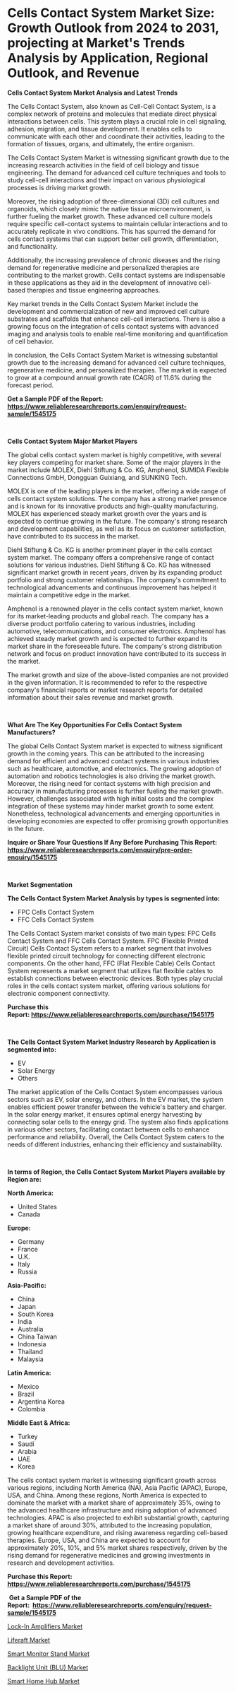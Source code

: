 <p><h1>Cells Contact System Market Size: Growth Outlook from 2024 to 2031, projecting at Market's Trends Analysis by Application, Regional Outlook, and Revenue</h1></p><p><strong>Cells Contact System Market Analysis and Latest Trends</strong></p>
<p><p>The Cells Contact System, also known as Cell-Cell Contact System, is a complex network of proteins and molecules that mediate direct physical interactions between cells. This system plays a crucial role in cell signaling, adhesion, migration, and tissue development. It enables cells to communicate with each other and coordinate their activities, leading to the formation of tissues, organs, and ultimately, the entire organism.</p><p>The Cells Contact System Market is witnessing significant growth due to the increasing research activities in the field of cell biology and tissue engineering. The demand for advanced cell culture techniques and tools to study cell-cell interactions and their impact on various physiological processes is driving market growth.</p><p>Moreover, the rising adoption of three-dimensional (3D) cell cultures and organoids, which closely mimic the native tissue microenvironment, is further fueling the market growth. These advanced cell culture models require specific cell-contact systems to maintain cellular interactions and to accurately replicate in vivo conditions. This has spurred the demand for cells contact systems that can support better cell growth, differentiation, and functionality.</p><p>Additionally, the increasing prevalence of chronic diseases and the rising demand for regenerative medicine and personalized therapies are contributing to the market growth. Cells contact systems are indispensable in these applications as they aid in the development of innovative cell-based therapies and tissue engineering approaches.</p><p>Key market trends in the Cells Contact System Market include the development and commercialization of new and improved cell culture substrates and scaffolds that enhance cell-cell interactions. There is also a growing focus on the integration of cells contact systems with advanced imaging and analysis tools to enable real-time monitoring and quantification of cell behavior.</p><p>In conclusion, the Cells Contact System Market is witnessing substantial growth due to the increasing demand for advanced cell culture techniques, regenerative medicine, and personalized therapies. The market is expected to grow at a compound annual growth rate (CAGR) of 11.6% during the forecast period.</p></p>
<p><strong>Get a Sample PDF of the Report:&nbsp; <a href="https://www.reliableresearchreports.com/enquiry/request-sample/1545175">https://www.reliableresearchreports.com/enquiry/request-sample/1545175</a></strong></p>
<p>&nbsp;</p>
<p><strong>Cells Contact System Major Market Players</strong></p>
<p><p>The global cells contact system market is highly competitive, with several key players competing for market share. Some of the major players in the market include MOLEX, Diehl Stiftung & Co. KG, Amphenol, SUMIDA Flexible Connections GmbH, Dongguan Guixiang, and SUNKING Tech.</p><p>MOLEX is one of the leading players in the market, offering a wide range of cells contact system solutions. The company has a strong market presence and is known for its innovative products and high-quality manufacturing. MOLEX has experienced steady market growth over the years and is expected to continue growing in the future. The company's strong research and development capabilities, as well as its focus on customer satisfaction, have contributed to its success in the market.</p><p>Diehl Stiftung & Co. KG is another prominent player in the cells contact system market. The company offers a comprehensive range of contact solutions for various industries. Diehl Stiftung & Co. KG has witnessed significant market growth in recent years, driven by its expanding product portfolio and strong customer relationships. The company's commitment to technological advancements and continuous improvement has helped it maintain a competitive edge in the market.</p><p>Amphenol is a renowned player in the cells contact system market, known for its market-leading products and global reach. The company has a diverse product portfolio catering to various industries, including automotive, telecommunications, and consumer electronics. Amphenol has achieved steady market growth and is expected to further expand its market share in the foreseeable future. The company's strong distribution network and focus on product innovation have contributed to its success in the market.</p><p>The market growth and size of the above-listed companies are not provided in the given information. It is recommended to refer to the respective company's financial reports or market research reports for detailed information about their sales revenue and market growth.</p></p>
<p>&nbsp;</p>
<p><strong>What Are The Key Opportunities For Cells Contact System Manufacturers?</strong></p>
<p><p>The global Cells Contact System market is expected to witness significant growth in the coming years. This can be attributed to the increasing demand for efficient and advanced contact systems in various industries such as healthcare, automotive, and electronics. The growing adoption of automation and robotics technologies is also driving the market growth. Moreover, the rising need for contact systems with high precision and accuracy in manufacturing processes is further fueling the market growth. However, challenges associated with high initial costs and the complex integration of these systems may hinder market growth to some extent. Nonetheless, technological advancements and emerging opportunities in developing economies are expected to offer promising growth opportunities in the future.</p></p>
<p><strong>Inquire or Share Your Questions If Any Before Purchasing This Report: <a href="https://www.reliableresearchreports.com/enquiry/pre-order-enquiry/1545175">https://www.reliableresearchreports.com/enquiry/pre-order-enquiry/1545175</a></strong></p>
<p>&nbsp;</p>
<p><strong>Market Segmentation</strong></p>
<p><strong>The Cells Contact System Market Analysis by types is segmented into:</strong></p>
<p><ul><li>FPC Cells Contact System</li><li>FFC Cells Contact System</li></ul></p>
<p><p>The Cells Contact System market consists of two main types: FPC Cells Contact System and FFC Cells Contact System. FPC (Flexible Printed Circuit) Cells Contact System refers to a market segment that involves flexible printed circuit technology for connecting different electronic components. On the other hand, FFC (Flat Flexible Cable) Cells Contact System represents a market segment that utilizes flat flexible cables to establish connections between electronic devices. Both types play crucial roles in the cells contact system market, offering various solutions for electronic component connectivity.</p></p>
<p><strong>Purchase this Report:&nbsp;<a href="https://www.reliableresearchreports.com/purchase/1545175">https://www.reliableresearchreports.com/purchase/1545175</a></strong></p>
<p>&nbsp;</p>
<p><strong>The Cells Contact System Market Industry Research by Application is segmented into:</strong></p>
<p><ul><li>EV</li><li>Solar Energy</li><li>Others</li></ul></p>
<p><p>The market application of the Cells Contact System encompasses various sectors such as EV, solar energy, and others. In the EV market, the system enables efficient power transfer between the vehicle's battery and charger. In the solar energy market, it ensures optimal energy harvesting by connecting solar cells to the energy grid. The system also finds applications in various other sectors, facilitating contact between cells to enhance performance and reliability. Overall, the Cells Contact System caters to the needs of different industries, enhancing their efficiency and sustainability.</p></p>
<p>&nbsp;</p>
<p><strong>In terms of Region, the Cells Contact System Market Players available by Region are:</strong></p>
<p>
    <p> <strong> North America: </strong>
        <ul>
            <li>United States</li>
            <li>Canada</li>
        </ul>
        </p> 
    <p> <strong> Europe: </strong>
        <ul>
            <li>Germany</li>
            <li>France</li>
            <li>U.K.</li>
            <li>Italy</li>
            <li>Russia</li>
        </ul>
        </p> 
    <p> <strong> Asia-Pacific: </strong>
        <ul>
            <li>China</li>
            <li>Japan</li>
            <li>South Korea</li>
            <li>India</li>
            <li>Australia</li>
            <li>China Taiwan</li>
            <li>Indonesia</li>
            <li>Thailand</li>
            <li>Malaysia</li>
        </ul>
        </p> 
    <p> <strong> Latin America: </strong>
        <ul>
            <li>Mexico</li>
            <li>Brazil</li>
            <li>Argentina Korea</li>
            <li>Colombia</li>
        </ul>
        </p> 
    <p> <strong> Middle East & Africa: </strong>
        <ul>
            <li>Turkey</li>
            <li>Saudi</li>
            <li>Arabia</li>
            <li>UAE</li>
            <li>Korea</li>
        </ul>
    </p>
    </p>
<p><p>The cells contact system market is witnessing significant growth across various regions, including North America (NA), Asia Pacific (APAC), Europe, USA, and China. Among these regions, North America is expected to dominate the market with a market share of approximately 35%, owing to the advanced healthcare infrastructure and rising adoption of advanced technologies. APAC is also projected to exhibit substantial growth, capturing a market share of around 30%, attributed to the increasing population, growing healthcare expenditure, and rising awareness regarding cell-based therapies. Europe, USA, and China are expected to account for approximately 20%, 10%, and 5% market shares respectively, driven by the rising demand for regenerative medicines and growing investments in research and development activities.</p></p>
<p><strong>Purchase this Report: <a href="https://www.reliableresearchreports.com/purchase/1545175">https://www.reliableresearchreports.com/purchase/1545175</a></strong></p>
<p>&nbsp;<strong>Get a Sample PDF of the Report:&nbsp;&nbsp;<a href="https://www.reliableresearchreports.com/enquiry/request-sample/1545175">https://www.reliableresearchreports.com/enquiry/request-sample/1545175</a></strong></p>
<p><strong></strong></p>
<p><p><a href="https://github.com/ChiragRp1/Market-Research-Report-List-2/blob/main/lock-in-amplifiers-market.md">Lock-In Amplifiers Market</a></p><p><a href="https://www.linkedin.com/pulse/liferaft-market-research-report-provides-thorough-industry-qwnge/">Liferaft Market</a></p><p><a href="https://www.linkedin.com/pulse/smart-monitor-stand-market-size-share-global-analysis-mcvfe/">Smart Monitor Stand Market</a></p><p><a href="https://github.com/ChiragRP21/Market-Research-Report-List-2/blob/main/backlight-unit-blu-market.md">Backlight Unit (BLU) Market</a></p><p><a href="https://www.linkedin.com/pulse/smart-home-hub-market-research-report-provides-thorough-aq6oe/">Smart Home Hub Market</a></p></p>